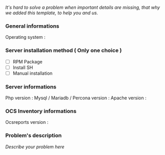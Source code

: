 *It's hard to solve a problem when important details are missing, that why we added this template, to help you and us.*

### General informations
Operating system : 

### Server installation method ( Only one choice )
- [ ] RPM Package
- [ ] Install SH
- [ ] Manual installation

### Server informations
Php version : 
Mysql / Mariadb / Percona version : 
Apache version : 

### OCS Inventory informations
Ocsreports version : 

### Problem's description
*Describe your problem here*

